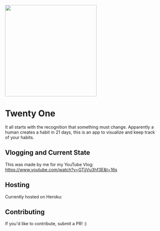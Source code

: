 <img src="http://i.imgur.com/pUEqpp3.png" width=300>

# Twenty One
It all starts with the recognition that something must change. Apparently a human creates a habit in 21 days, this is an app to visualize and keep track of your habits.


## Vlogging and Current State
This was made by me for my YouTube Vlog: https://www.youtube.com/watch?v=GTjjVu3hf3E&t=16s

## Hosting
Currently hosted on Heroku: 

## Contributing
If you'd like to contribute, submit a PR! :)

